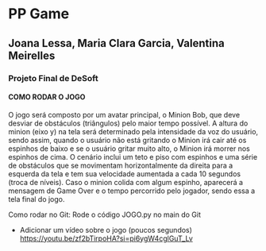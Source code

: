 # PP Game
## Joana Lessa, Maria Clara Garcia, Valentina Meirelles

 ### Projeto Final de DeSoft

#### COMO RODAR O JOGO
  O jogo será composto por um avatar principal, o Minion Bob, que deve desviar de obstáculos (triângulos) pelo maior tempo possível. A altura do minion (eixo y) na tela será determinado pela intensidade da voz do usuário, sendo assim, quando o usuário não está gritando o Minion irá cair até os espinhos de baixo e se o usuário gritar muito alto, o Minion irá morrer nos espinhos de cima. O cenário inclui um teto e piso com espinhos e uma série de obstáculos que se movimentam horizontalmente da direita para a esquerda da tela e tem sua velocidade aumentada a cada 10 segundos (troca de níveis). Caso o minion colida com algum espinho, aparecerá a mensagem de Game Over e o tempo percorrido pelo jogador, sendo essa a tela final do jogo. 

Como rodar no Git: Rode o código JOGO.py no main do Git

  
- Adicionar um vídeo sobre o jogo (poucos segundos)
https://youtu.be/zf2bTirpoHA?si=pi6ygW4cglGuT_Lv 
